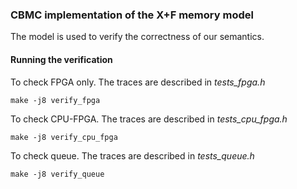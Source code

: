 ### CBMC implementation of the X+F memory model
The model is used to verify the correctness of our semantics.

#### Running the verification
To check FPGA only. The traces are described in *tests_fpga.h*

```
make -j8 verify_fpga
```

To check CPU-FPGA. The traces are described in *tests_cpu_fpga.h*

```
make -j8 verify_cpu_fpga
```

To check queue. The traces are described in *tests_queue.h*
```
make -j8 verify_queue
```
